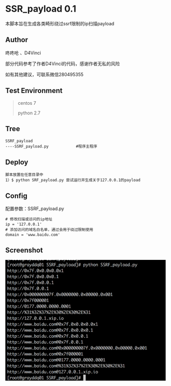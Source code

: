 # SSR_payload 0.1

本脚本旨在生成各类畸形绕过ssrf限制的ip扫描payload

## Author ##

咚咚呛 、D4Vinci

部分代码参考了作者D4Vinci的代码，感谢作者无私的风险

如有其他建议，可联系微信280495355


## Test Environment ##

>centos 7
>
>python 2.7

## Tree ##

	SSRF_payload
	----SSRF_payload.py		   	   #程序主程序

## Deploy ##
	
	脚本放置在任意目录中
	1）$ python SRF_payload.py 尝试运行并生成关于127.0.0.1的payload



## Config ##

配置参数：SSRF_payload.py

	# 修改扫描或访问的ip地址
	ip = '127.0.0.1'
	# 添加访问的域名白名单，通过会用于绕过限制使用
	domain = 'www.baidu.com'


## Screenshot ##

![Screenshot](111.png)


